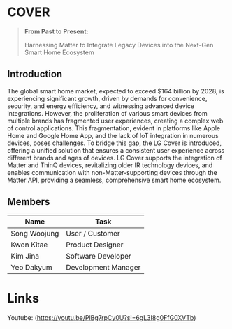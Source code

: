# COVER
> **From Past to Present:**
> 
> Harnessing Matter to Integrate Legacy Devices into the Next-Gen Smart Home Ecosystem

## Introduction

The global smart home market, expected to exceed $164 billion by 2028, is experiencing significant growth, driven by demands for convenience, security, and energy efficiency, and witnessing advanced device integrations. However, the proliferation of various smart devices from multiple brands has fragmented user experiences, creating a complex web of control applications. This fragmentation, evident in platforms like Apple Home and Google Home App, and the lack of IoT integration in numerous devices, poses challenges. To bridge this gap, the LG Cover is introduced, offering a unified solution that ensures a consistent user experience across different brands and ages of devices. LG Cover supports the integration of Matter and ThinQ devices, revitalizing older IR technology devices, and enables communication with non-Matter-supporting devices through the Matter API, providing a seamless, comprehensive smart home ecosystem.

## Members

|Name|Task|
|----|----|
|Song Woojung|User / Customer|
|Kwon Kitae|Product Designer|
|Kim Jina|Software Developer|
|Yeo Dakyum|Development Manager|

# Links

Youtube: (https://youtu.be/PlBg7rpCy0U?si=6gL3I8g0FfG0XVTb)
